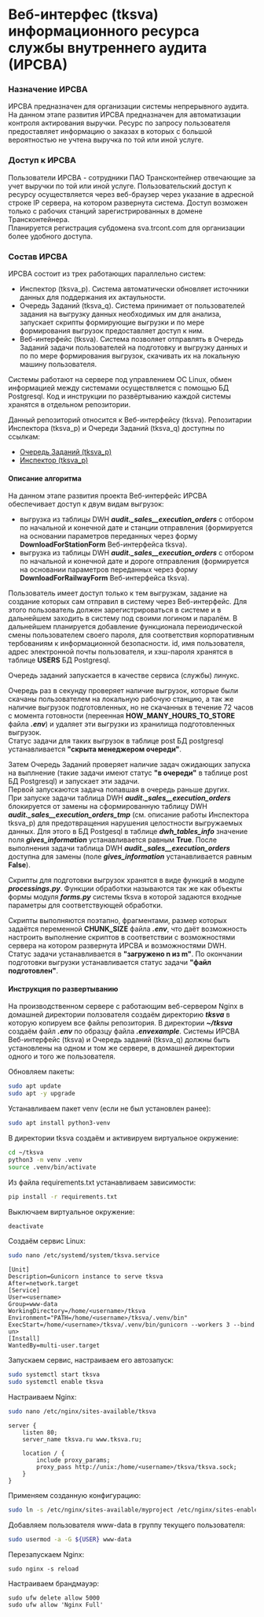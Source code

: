 # Веб-интерфес (tksva) информационного ресурса службы внутреннего аудита (ИРСВА)

### Назначение ИРСВА
ИРСВА предназначен для организации системы непрерывного аудита.
На данном этапе развития ИРСВА предназначен для автоматизации контроля актирования выручки.
Ресурс по запросу пользователя предоставляет информацию о заказах в которых с большой вероятностью не учтена выручка по той или иной услуге.

### Доступ к ИРСВА
Пользователи ИРСВА - сотрудники ПАО Трансконтейнер отвечающие за учет выручки по той или иной услуге.
Пользовательский доступ к ресурсу осуществляется через веб-браузер через указание в адресной строке IP сервера, на котором развернута система.
Доступ возможен только с рабочих станций зарегистрированных в домене Трансконтейнера.  
Планируется регистрация субдомена sva.trcont.com для организации более удобного доступа.

### Состав ИРСВА
ИРСВА состоит из трех работающих параллельно систем:
- Инспектор (tksva_p). Система автоматически обновляет источники данных для поддержания их актаульности.
- Очередь Заданий (tksva_q). Система принимает от пользователей задания на выгрузку данных необходимых им для анализа, запускает скрипты формирующие выгрузки и по мере формирования выгрузок предоставляет доступ к ним.
- Веб-интерфейс (tksva). Система позволяет отправлять в Очередь Заданий задачи пользователей на подготовку и выгрузку данных и по по мере формирования выгрузок, скачивать их на локальную машину пользователя.

Системы работают на сервере под управлением ОС Linux, обмен информацией между системами осуществляется с помощью БД Postgresql.
Код и инструкции по развёртыванию каждой системы хранятся в отдельном репозитории.

Данный репозиторий относится к Веб-интерфейсу (tksva).
Репозитарии Инспектора (tksva_p) и Очереди Заданий (tksva_q) доступны по ссылкам:
- [Очередь Заданий (tksva_p)](https://github.com/DSTsvetkovTRCONT/tksva_q)
- [Инспектор (tksva_p)](https://github.com/DSTsvetkovTRCONT/tksva_p)

#### Описание алгоритма
На данном этапе развития проекта Веб-интерфейс ИРСВА обеспечивает доступ к двум видам выгрузок:
- выгрузка из таблицы DWH ***audit._sales__execution_orders*** с отбором по начальной и конечной дате и станции отправления (формируется на основании параметров переданных через форму **DownloadForStationForm** Веб-интерфейса tksva).
- выгрузка из таблицы DWH ***audit._sales__execution_orders*** с отбором по начальной и конечной дате и дороге отправления (формируется на основании параметров переданных через форму **DownloadForRailwayForm** Веб-интерфейса tksva).

Пользователь имеет доступ только к тем выгрузкам, задание на создание которых сам отправил в систему через Веб-интерфейс. Для этого пользователь должен зарегистрироваться в системе и в дальнейшем заходить в систему под своими логином и паралём. В дальнейшем планируется добавление функционала переиодической смены пользователем своего пароля, для соответствия корпоративным тербованиям к информационной безопасности.
id, имя пользователя, адрес электронной почты пользователя, и хэш-пароля хранятся в таблице **USERS** БД Postgresql.



Очередь заданий запускается в качестве сервиса (службы) линукс.

Очередь раз в секунду проверяет наличие выгрузок, которые были скачаны пользователем на локальную рабочую станцию, а так же наличие выгрузок подготовленных, но не скачанных в течение 72 часов с момента готовности (переенная **HOW_MANY_HOURS_TO_STORE** файла ***.env***) и удаляет эти выгрузки из хранилища подготовленных выгрузок.  
Статус задачи для таких выгрузок в таблице post БД postgresql устанавливается **"скрыта менеджером очереди"**.

Затем Очередь Заданий проверяет наличие задач ожидающих запуска на выплнение (такие задачи имеют статус **"в очереди"** в таблице post БД Postgresql) и запускает эти задачи.  
Первой запускаются задача попавшая в очередь раньше других.  
При запуске задачи таблица DWH ***audit._sales__execution_orders*** блокируется от замены на сформированную таблицу DWH ***audit._sales__execution_orders_tmp*** (см. описание работы Инспектора tksva_p) для предотвращения нарушения целостности выгружаемых данных. Для этого в БД Postgesql в таблице ***dwh_tables_info*** значение поля ***gives_information*** устанавливается равным **True**. После выполнения задачи таблица DWH ***audit._sales__execution_orders*** доступна для замены (поле ***gives_information*** устанавливается равным **False**). 

Скрипты для подготовки выгрузок хранятся в виде функций в модуле ***processings.py***. Функции обработки называются так же как объекты формы модуля ***forms.py*** системы tksva в которой задаются входные параметры для соответствующей обработки.

Скрипты выполняются поэтапно, фрагментами, размер которых задаётся переменной **CHUNK_SIZE** файла ***.env***, что даёт возможность настроить выполнение скриптов в соответствии с возможностями сервера на котором развернута ИРСВА и возможностями DWH.  
Статус задачи устанавливается в **"загружено n из m"**. По окончании подготовки выгрузки устанавливается статус задачи **"файл подготовлен"**.  

#### Инструкция по развертыванию
На производственном сервере с работающим веб-сервером Nginx в домашней директории ползователя создаём директорию ***tksva*** в которую копируем все файлы репозитория.
В директории ***~/tksva*** создаём файл ***.env*** по образцу файла ***.envexample***.
Системы ИРСВА Веб-интерфейс (tksva) и Очередь заданий (tksva_q) должны быть установлены на одном и том же сервере, в домашней директории одного и того же пользователя.

Обновляем пакеты:
```bash
sudo apt update
sudo apt -y upgrade
```
Устанавливаем пакет venv (если не был установлен ранее):
```bash
sudo apt install python3-venv
```
В директории tksva создаём и активируем виртуальное окружение:
```bash
cd ~/tksva
python3 -m venv .venv
source .venv/bin/activate
```
Из файла requirements.txt устанавливаем зависимости:
```bash
pip install -r requirements.txt
```
Выключаем виртуальное окружение:
```bash
deactivate
```
Создаём сервис Linux:
```bash
sudo nano /etc/systemd/system/tksva.service
```
```
[Unit]
Description=Gunicorn instance to serve tksva
After=network.target
[Service]
User=<username>
Group=www-data
WorkingDirectory=/home/<username>/tksva
Environment="PATH=/home/<username>/tksva/.venv/bin"
ExecStart=/home/<username>/tksva/.venv/bin/gunicorn --workers 3 --bind un>
[Install]
WantedBy=multi-user.target
```
Запускаем сервис, настраиваем его автозапуск:
```bash
sudo systemctl start tksva
sudo systemctl enable tksva
```
Настраиваем Nginx:
```bash
sudo nano /etc/nginx/sites-available/tksva
```
```
server {
    listen 80;
    server_name tksva.ru www.tksva.ru;

    location / {
        include proxy_params;
        proxy_pass http://unix:/home/<username>/tksva/tksva.sock;
    }
}
```
Применяем созданную конфигурацию:
```bash
sudo ln -s /etc/nginx/sites-available/myproject /etc/nginx/sites-enabled
```
Добавляем пользователя www-data в группу текущего пользователя:
```bash
sudo usermod -a -G ${USER} www-data
```
Перезапускаем Nginx:
```
sudo nginx -s reload
```
Настраиваем брандмауэр:
```
sudo ufw delete allow 5000
sudo ufw allow 'Nginx Full'
```